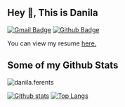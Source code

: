 ## Hey 👋, This is Danila 
[![Gmail Badge](https://img.shields.io/badge/-danila.ferentz@gmail.com-c14438?style=flat&logo=Gmail&logoColor=white&link=mailto:danila.ferentz@gmail.com)](mailto:danila.ferentz@gmail.com) [![Github Badge](https://img.shields.io/badge/-danila.ferents-grey?style=flat&logo=github&logoColor=white&link=https://github.com/danila.ferents/)](https://www.github.com/danila.ferents/) <p align='left'> You can view my resume <a href='https://github.com/danilaferents/-CV/blob/master/cv.pdf ' target=_blank><u>here</u>.</a></p>
## Some of my Github Stats
<p align=left> <img src=https://komarev.com/ghpvc/?username=danila.ferents alt=danila.ferents /> </p>

[![Github stats](https://github-readme-stats.vercel.app/api?username=danila.ferents&show_icons=true&include_all_commits=true)](https://github.com/danila.ferents/github-readme-stats)
[![Top Langs](https://github-readme-stats.vercel.app/api/top-langs/?username=danila.ferents&layout=compact)](https://github.com/danila.ferents/github-readme-stats)


